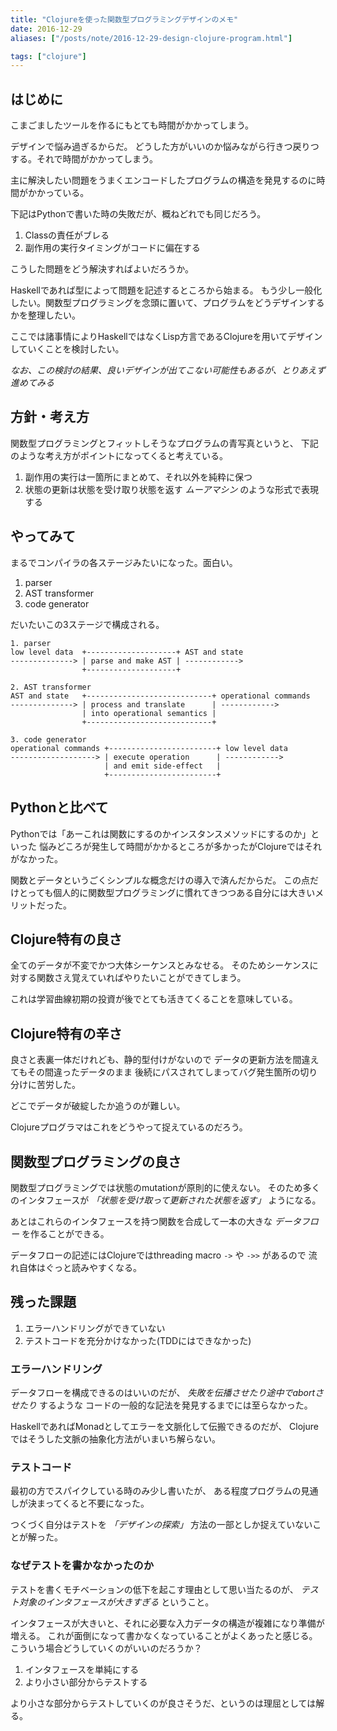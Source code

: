 ```yaml
---
title: "Clojureを使った関数型プログラミングデザインのメモ"
date: 2016-12-29
aliases: ["/posts/note/2016-12-29-design-clojure-program.html"]

tags: ["clojure"]
---
```


## はじめに

こまごましたツールを作るにもとても時間がかかってしまう。

デザインで悩み過ぎるからだ。
どうした方がいいのか悩みながら行きつ戻りつする。それで時間がかかってしまう。

主に解決したい問題をうまくエンコードしたプログラムの構造を発見するのに時間がかかっている。

下記はPythonで書いた時の失敗だが、概ねどれでも同じだろう。

1. Classの責任がブレる
2. 副作用の実行タイミングがコードに偏在する

こうした問題をどう解決すればよいだろうか。

Haskellであれば型によって問題を記述するところから始まる。
もう少し一般化したい。関数型プログラミングを念頭に置いて、プログラムをどうデザインするかを整理したい。

ここでは諸事情によりHaskellではなくLisp方言であるClojureを用いてデザインしていくことを検討したい。

_なお、この検討の結果、良いデザインが出てこない可能性もあるが、とりあえず進めてみる_

## 方針・考え方


関数型プログラミングとフィットしそうなプログラムの青写真というと、
下記のような考え方がポイントになってくると考えている。

1. 副作用の実行は一箇所にまとめて、それ以外を純粋に保つ
2. 状態の更新は状態を受け取り状態を返す _ムーアマシン_ のような形式で表現する

## やってみて

まるでコンパイラの各ステージみたいになった。面白い。

1. parser
2. AST transformer
3. code generator

だいたいこの3ステージで構成される。

```
1. parser
low level data  +--------------------+ AST and state
--------------> | parse and make AST | ------------>
                +--------------------+

2. AST transformer
AST and state   +----------------------------+ operational commands
--------------> | process and translate      | ------------>
                | into operational semantics | 
                +----------------------------+

3. code generator
operational commands +------------------------+ low level data
-------------------> | execute operation      | ------------>
                     | and emit side-effect   | 
                     +------------------------+
```
## Pythonと比べて

Pythonでは「あーこれは関数にするのかインスタンスメソッドにするのか」といった
悩みどころが発生して時間がかかるところが多かったがClojureではそれがなかった。

関数とデータというごくシンプルな概念だけの導入で済んだからだ。
この点だけとっても個人的に関数型プログラミングに慣れてきつつある自分には大きいメリットだった。

## Clojure特有の良さ

全てのデータが不変でかつ大体シーケンスとみなせる。
そのためシーケンスに対する関数さえ覚えていればやりたいことができてしまう。

これは学習曲線初期の投資が後でとても活きてくることを意味している。

## Clojure特有の辛さ

良さと表裏一体だけれども、静的型付けがないので
データの更新方法を間違えてもその間違ったデータのまま
後続にパスされてしまってバグ発生箇所の切り分けに苦労した。

どこでデータが破綻したか追うのが難しい。

Clojureプログラマはこれをどうやって捉えているのだろう。

## 関数型プログラミングの良さ

関数型プログラミングでは状態のmutationが原則的に使えない。
そのため多くのインタフェースが *「状態を受け取って更新された状態を返す」* ようになる。

あとはこれらのインタフェースを持つ関数を合成して一本の大きな *データフロー* を作ることができる。

データフローの記述にはClojureではthreading macro `->` や `->>` があるので
流れ自体はぐっと読みやすくなる。

## 残った課題

1. エラーハンドリングができていない
2. テストコードを充分かけなかった(TDDにはできなかった)

### エラーハンドリング

データフローを構成できるのはいいのだが、 *失敗を伝播させたり途中でabortさせたり* するような
コードの一般的な記法を発見するまでには至らなかった。

HaskellであればMonadとしてエラーを文脈化して伝搬できるのだが、
Clojureではそうした文脈の抽象化方法がいまいち解らない。

### テストコード

最初の方でスパイクしている時のみ少し書いたが、
ある程度プログラムの見通しが決まってくると不要になった。

つくづく自分はテストを *「デザインの探索」* 方法の一部としか捉えていないことが解った。

### なぜテストを書かなかったのか

テストを書くモチベーションの低下を起こす理由として思い当たるのが、
*テスト対象のインタフェースが大きすぎる* ということ。

インタフェースが大きいと、それに必要な入力データの構造が複雑になり準備が増える。
これが面倒になって書かなくなっていることがよくあったと感じる。
こういう場合どうしていくのがいいのだろうか？

1. インタフェースを単純にする
2. より小さい部分からテストする

より小さな部分からテストしていくのが良さそうだ、というのは理屈としては解る。


